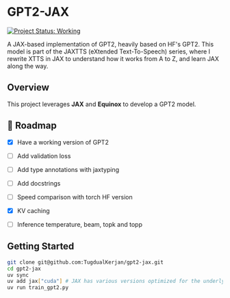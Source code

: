 # GPT2-JAX

[![Project Status: Working](https://img.shields.io/badge/status-working-brightgreen.svg)](https://github.com/yourusername/Audio-VQVAE-for-JAX)

A JAX-based implementation of GPT2, heavily based on HF's GPT2. This model is part of the JAXTTS (eXtended Text-To-Speech) series, where I rewrite XTTS in JAX to understand how it works from A to Z, and learn JAX along the way.

## Overview

This project leverages **JAX** and **Equinox** to develop a GPT2 model.

## 🚎 Roadmap

- [x] Have a working version of GPT2
- [ ] Add validation loss
- [ ] Add type annotations with jaxtyping
- [ ] Add docstrings
- [ ] Speed comparison with torch HF version
- [x] KV caching
- [ ] Inference temperature, beam, topk and topp


## Getting Started

```bash
git clone git@github.com:TugdualKerjan/gpt2-jax.git
cd gpt2-jax
uv sync
uv add jax["cuda"] # JAX has various versions optimized for the underlying architecture
uv run train_gpt2.py
```